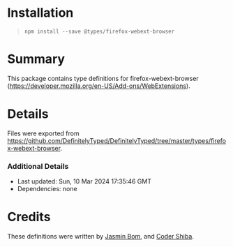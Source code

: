 # Installation
> `npm install --save @types/firefox-webext-browser`

# Summary
This package contains type definitions for firefox-webext-browser (https://developer.mozilla.org/en-US/Add-ons/WebExtensions).

# Details
Files were exported from https://github.com/DefinitelyTyped/DefinitelyTyped/tree/master/types/firefox-webext-browser.

### Additional Details
 * Last updated: Sun, 10 Mar 2024 17:35:46 GMT
 * Dependencies: none

# Credits
These definitions were written by [Jasmin Bom](https://github.com/jsmnbom), and [Coder Shiba](https://github.com/codershiba).
